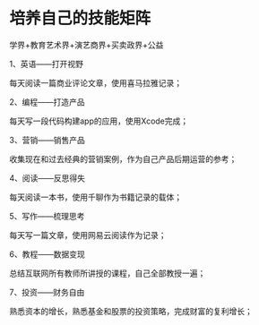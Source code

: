 # 培养自己的技能矩阵

学界+教育艺术界+演艺商界+买卖政界+公益

1、英语——打开视野

每天阅读一篇商业评论文章，使用喜马拉雅记录；

2、编程——打造产品

每天写一段代码构建app的应用，使用Xcode完成；

3、营销——销售产品

收集现在和过去经典的营销案例，作为自己产品后期运营的参考；

4、阅读——反思得失

每天阅读一本书，使用千聊作为书籍记录的载体；

5、写作——梳理思考

每天写一篇文章，使用网易云阅读作为记录；

6、教程——数据变现

总结互联网所有教师所讲授的课程，自己全部教授一遍；

7、投资——财务自由

熟悉资本的增长，熟悉基金和股票的投资策略，完成财富的复利增长；
